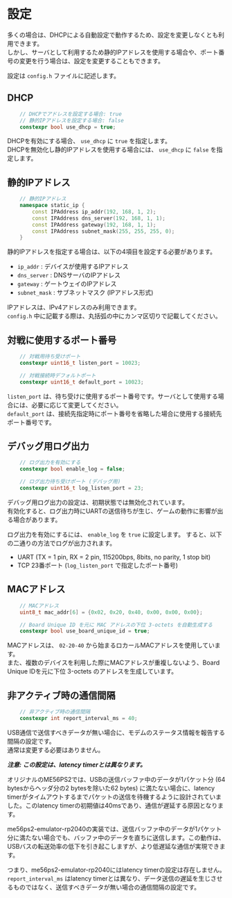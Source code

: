 # 設定
多くの場合は、DHCPによる自動設定で動作するため、設定を変更しなくとも利用できます。<br>
しかし、サーバとして利用するため静的IPアドレスを使用する場合や、ポート番号の変更を行う場合は、設定を変更することもできます。<br>

設定は `config.h` ファイルに記述します。

## DHCP
```c++
    // DHCPでアドレスを設定する場合: true
    // 静的IPアドレスを設定する場合: false
    constexpr bool use_dhcp = true;
```
DHCPを有効にする場合、 `use_dhcp` に `true` を指定します。<br>
DHCPを無効化し静的IPアドレスを使用する場合には、 `use_dhcp` に `false` を指定します。

## 静的IPアドレス
```c++
    // 静的IPアドレス
    namespace static_ip {
        const IPAddress ip_addr(192, 168, 1, 2);
        const IPAddress dns_server(192, 168, 1, 1);
        const IPAddress gateway(192, 168, 1, 1);
        const IPAddress subnet_mask(255, 255, 255, 0);
    }
```
静的IPアドレスを指定する場合は、以下の4項目を設定する必要があります。
- `ip_addr` : デバイスが使用するIPアドレス
- `dns_server` : DNSサーバのIPアドレス
- `gateway` : ゲートウェイのIPアドレス
- `subnet_mask` : サブネットマスク (IPアドレス形式)

IPアドレスは、IPv4アドレスのみ利用できます。<br>
`config.h` 中に記載する際は、丸括弧の中にカンマ区切りで記載してください。

## 対戦に使用するポート番号
```c++
    // 対戦用待ち受けポート
    constexpr uint16_t listen_port = 10023;

    // 対戦接続時デフォルトポート
    constexpr uint16_t default_port = 10023;
```
`listen_port` は、待ち受けに使用するポート番号です。サーバとして使用する場合には、必要に応じて変更してください。<br>
`default_port` は、接続先指定時にポート番号を省略した場合に使用する接続先ポート番号です。

## デバッグ用ログ出力
```c++
    // ログ出力を有効にする
    constexpr bool enable_log = false;

    // ログ出力待ち受けポート (デバッグ用)
    constexpr uint16_t log_listen_port = 23;
```
デバッグ用ログ出力の設定は、初期状態では無効化されています。<br>
有効化すると、ログ出力時にUARTの送信待ちが生じ、ゲームの動作に影響が出る場合があります。

ログ出力を有効にするには、 `enable_log` を `true` に設定します。
すると、以下の二通りの方法でログが出力されます。
- UART (TX = 1 pin, RX = 2 pin, 115200bps, 8bits, no parity, 1 stop bit)
- TCP 23番ポート (`log_listen_port` で指定したポート番号)

## MACアドレス
```c++
    // MACアドレス
    uint8_t mac_addr[6] = {0x02, 0x20, 0x40, 0x00, 0x00, 0x00};

    // Board Unique ID を元に MAC アドレスの下位 3-octets を自動生成する
    constexpr bool use_board_unique_id = true;
```
MACアドレスは、 `02-20-40` から始まるロカールMACアドレスを使用しています。<br>
また、複数のデバイスを利用した際にMACアドレスが重複しないよう、Board Unique IDを元に下位 3-octets のアドレスを生成しています。

## 非アクティブ時の通信間隔
```c++
    // 非アクティブ時の通信間隔
    constexpr int report_interval_ms = 40;
```
USB通信で送信すべきデータが無い場合に、モデムのステータス情報を報告する間隔の設定です。<br>
通常は変更する必要はありません。

___注意: この設定は、latency timerとは異なります。___

オリジナルのME56PS2では、USBの送信バッファ中のデータが1パケット分 (64 bytesからヘッダ分の2 bytesを除いた62 bytes) に満たない場合に、latency timerがタイムアウトするまでパケットの送信を待機するように設計されていました。このlatency timerの初期値は40msであり、通信が遅延する原因となります。

me56ps2-emulator-rp2040の実装では、送信バッファ中のデータが1パケット分に満たない場合でも、バッファ中のデータを直ちに送信します。この動作は、USBバスの転送効率の低下を引き起こしますが、より低遅延な通信が実現できます。

つまり、me56ps2-emulator-rp2040にはlatency timerの設定は存在しません。<br>
`report_interval_ms` はlatency timerとは異なり、データ送信の遅延を生じさせるものではなく、送信すべきデータが無い場合の通信間隔の設定です。
